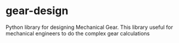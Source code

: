 # gear-design
Python library for designing Mechanical Gear. This library useful for mechanical engineers to do the complex gear calculations
